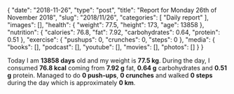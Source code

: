{
    "date": "2018-11-26",
    "type": "post",
    "title": "Report for Monday 26th of November 2018",
    "slug": "2018\/11\/26",
    "categories": [
        "Daily report"
    ],
    "images": [],
    "health": {
        "weight": 77.5,
        "height": 173,
        "age": 13858
    },
    "nutrition": {
        "calories": 76.8,
        "fat": 7.92,
        "carbohydrates": 0.64,
        "protein": 0.51
    },
    "exercise": {
        "pushups": 0,
        "crunches": 0,
        "steps": 0
    },
    "media": {
        "books": [],
        "podcast": [],
        "youtube": [],
        "movies": [],
        "photos": []
    }
}

Today I am <strong>13858 days</strong> old and my weight is <strong>77.5 kg</strong>. During the day, I consumed <strong>76.8 kcal</strong> coming from <strong>7.92 g</strong> fat, <strong>0.64 g</strong> carbohydrates and <strong>0.51 g</strong> protein. Managed to do <strong>0 push-ups</strong>, <strong>0 crunches</strong> and walked <strong>0 steps</strong> during the day which is approximately <strong>0 km</strong>.